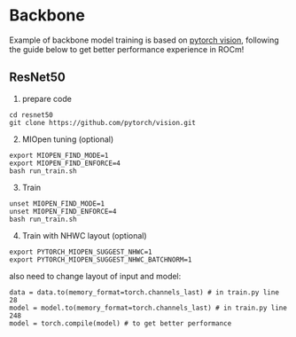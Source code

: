 # Backbone

Example of backbone model training is based on [pytorch vision](https://github.com/pytorch/vision), following the guide below to get better performance experience in ROCm!

## ResNet50
1. prepare code
````
cd resnet50
git clone https://github.com/pytorch/vision.git
````
2. MIOpen tuning (optional)
````
export MIOPEN_FIND_MODE=1
export MIOPEN_FIND_ENFORCE=4
bash run_train.sh
````
3. Train
````
unset MIOPEN_FIND_MODE=1
unset MIOPEN_FIND_ENFORCE=4
bash run_train.sh
````
4. Train with NHWC layout (optional)
````
export PYTORCH_MIOPEN_SUGGEST_NHWC=1
export PYTORCH_MIOPEN_SUGGEST_NHWC_BATCHNORM=1
````
also need to change layout of input and model:
````
data = data.to(memory_format=torch.channels_last) # in train.py line 28
model = model.to(memory_format=torch.channels_last) # in train.py line 248
model = torch.compile(model) # to get better performance
````
